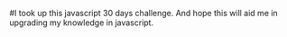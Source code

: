 #I took up this javascript 30 days challenge. And hope this will aid me in upgrading my knowledge in javascript.
